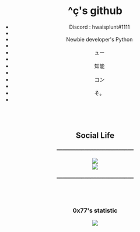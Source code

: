 <h1 align="center"> ^ç's github </h1>
<ul align="center">
         <li> Discord : hwaisplunt#1111 </li> <li align="right"></li>
         <li>Newbie developer's Python</li> <li align="right"></li>
         <li>ュー</li> <li align="right"></li>
         <li>知能</li> <li align="right"></li>
         <li>コン</li> <li align="right"></li>
         <li>そ。</li> <li align="right"></li>
</ul>
<br>
<br>
<h2 align="center"> Social Life </h2>
<p align="center">━━━━━━━━━━━━━━━━━━━━━━━━━</p>
<p align="center">
         <a href="https://twitter.com/0x776169">
         <img src="https://img.shields.io/static/v1?label=Twitter&logo=Twitter&LogoColor=ffffff&message=Follow%20Me&color=4600A6">
         </a>
         <br>
         <a href="https://github.com/0x776169">
         <img src="https://img.shields.io/static/v1?label=GitHub&logo=GitHub&logoColor=ffffff&message=Follow%20Me%20I%20follow%20back&color=C68EEF">
         </a>
</p>
<p align="center">━━━━━━━━━━━━━━━━━━━━━━━━━</p>
         
<br>
<br>

<h3 align="center">0x77's statistic</h3>
<center>
         <img src="https://github-readme-stats.vercel.app/api?username=0x776169&&show_icons=true&title_color=ffffff&icon_color=C68EEF&text_color=daf7dc&bg_color=4600A6" heigth="50" ></center>
